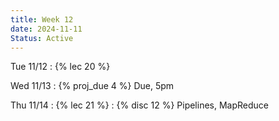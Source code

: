 ```yaml
---
title: Week 12
date: 2024-11-11
Status: Active
---
```


Tue 11/12
: {% lec 20 %}

Wed 11/13
: {% proj_due 4 %} Due, 5pm

Thu 11/14
: {% lec 21 %}
: {% disc 12 %} Pipelines, MapReduce

